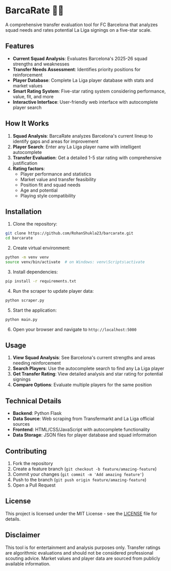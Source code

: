 # BarcaRate 🔵🔴

A comprehensive transfer evaluation tool for FC Barcelona that analyzes squad needs and rates potential La Liga signings on a five-star scale.

## Features

- **Current Squad Analysis**: Evaluates Barcelona's 2025-26 squad strengths and weaknesses
- **Transfer Needs Assessment**: Identifies priority positions for reinforcement
- **Player Database**: Complete La Liga player database with stats and market values
- **Smart Rating System**: Five-star rating system considering performance, value, fit, and more
- **Interactive Interface**: User-friendly web interface with autocomplete player search

## How It Works

1. **Squad Analysis**: BarcaRate analyzes Barcelona's current lineup to identify gaps and areas for improvement
2. **Player Search**: Enter any La Liga player name with intelligent autocomplete
3. **Transfer Evaluation**: Get a detailed 1-5 star rating with comprehensive justification
4. **Rating factors**:
   - Player performance and statistics
   - Market value and transfer feasibility
   - Position fit and squad needs
   - Age and potential
   - Playing style compatibility

## Installation

1. Clone the repository:
```bash
git clone https://github.com/RohanShukla23/barcarate.git
cd barcarate
```

2. Create virtual environment:
```bash
python -m venv venv
source venv/bin/activate  # on Windows: venv\Scripts\activate
```

3. Install dependencies:
```bash
pip install -r requirements.txt
```

4. Run the scraper to update player data:
```bash
python scraper.py
```

5. Start the application:
```bash
python main.py
```

6. Open your browser and navigate to `http://localhost:5000`

## Usage

1. **View Squad Analysis**: See Barcelona's current strengths and areas needing reinforcement
2. **Search Players**: Use the autocomplete search to find any La Liga player
3. **Get Transfer Rating**: View detailed analysis and star rating for potential signings
4. **Compare Options**: Evaluate multiple players for the same position

## Technical Details

- **Backend**: Python Flask
- **Data Source**: Web scraping from Transfermarkt and La Liga official sources
- **Frontend**: HTML/CSS/JavaScript with autocomplete functionality
- **Data Storage**: JSON files for player database and squad information

## Contributing

1. Fork the repository
2. Create a feature branch (`git checkout -b feature/amazing-feature`)
3. Commit your changes (`git commit -m 'Add amazing feature'`)
4. Push to the branch (`git push origin feature/amazing-feature`)
5. Open a Pull Request

## License

This project is licensed under the MIT License - see the [LICENSE](LICENSE) file for details.

## Disclaimer

This tool is for entertainment and analysis purposes only. Transfer ratings are algorithmic evaluations and should not be considered professional scouting advice. Market values and player data are sourced from publicly available information.